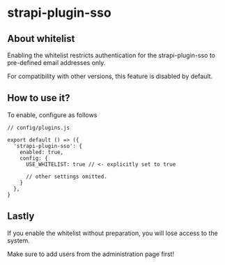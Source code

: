 # strapi-plugin-sso

## About whitelist

Enabling the whitelist restricts authentication for the strapi-plugin-sso to pre-defined email addresses only.

For compatibility with other versions, this feature is disabled by default.

## How to use it?

To enable, configure as follows

```
// config/plugins.js

export default () => ({
  'strapi-plugin-sso': {
    enabled: true,
    config: {
      USE_WHITELIST: true // <- explicitly set to true
      
      // other settings omitted.
    }
  },
}
```

## Lastly
If you enable the whitelist without preparation, you will lose access to the system.

Make sure to add users from the administration page first!

